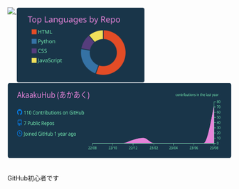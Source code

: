 <a href="https://github.com/AkaakuHub">
  <img align="top" height="170px" src="https://github-readme-stats.vercel.app/api?username=AkaakuHub&show_icons=true&theme=cobalt" />
</a>
<a href="https://github.com/tocoteron">
<!--   <img align="top" height="170px" src="https://github-readme-stats.vercel.app/api/top-langs/?username=AkaakuHub&layout=compact&theme=cobalt" /> -->
  <img align="top" height="170px" src="https://raw.githubusercontent.com/AkaakuHub/AkaakuHub/main/profile-summary-card-output/cobalt/1-repos-per-language.svg" />
</a>
<a href="https://github.com/AkaakuHub">
  <img align="top" height="170px" src="https://raw.githubusercontent.com/AkaakuHub/AkaakuHub/main/profile-summary-card-output/cobalt/0-profile-details.svg" />
</a>
<br>
<br>
<br>
<div>
  GitHub初心者です<br>
</div>
